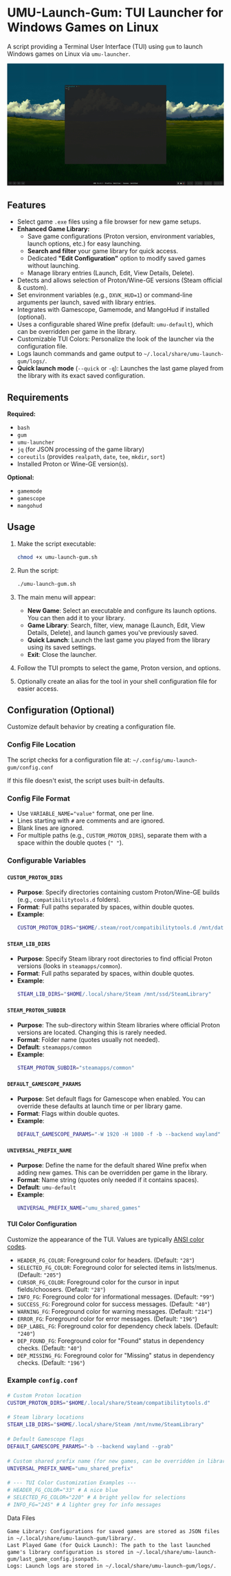 # UMU-Launch-Gum: TUI Launcher for Windows Games on Linux

A script providing a Terminal User Interface (TUI) using `gum` to launch Windows games on Linux via `umu-launcher`.

![Preview](preview.gif)

## Features

* Select game `.exe` files using a file browser for new game setups.
* **Enhanced Game Library:**
    * Save game configurations (Proton version, environment variables, launch options, etc.) for easy launching.
    * **Search and filter** your game library for quick access.
    * Dedicated **"Edit Configuration"** option to modify saved games without launching.
    * Manage library entries (Launch, Edit, View Details, Delete).
* Detects and allows selection of Proton/Wine-GE versions (Steam official & custom).
* Set environment variables (e.g., `DXVK_HUD=1`) or command-line arguments per launch, saved with library entries.
* Integrates with Gamescope, Gamemode, and MangoHud if installed (optional).
* Uses a configurable shared Wine prefix (default: `umu-default`), which can be overridden per game in the library.
* Customizable TUI Colors: Personalize the look of the launcher via the configuration file.
* Logs launch commands and game output to `~/.local/share/umu-launch-gum/logs/`.
* **Quick launch mode** (`--quick` or `-q`): Launches the last game played from the library with its exact saved configuration.

## Requirements

**Required:**

* `bash`
* `gum`
* `umu-launcher`
* `jq` (for JSON processing of the game library)
* `coreutils` (provides `realpath`, `date`, `tee`, `mkdir`, `sort`)
* Installed Proton or Wine-GE version(s).

**Optional:**

* `gamemode`
* `gamescope`
* `mangohud`

## Usage

1.  Make the script executable:
    ```bash
    chmod +x umu-launch-gum.sh
    ```

2.  Run the script:
    ```bash
    ./umu-launch-gum.sh
    ```

3.  The main menu will appear:
    * **New Game**: Select an executable and configure its launch options. You can then add it to your library.
    * **Game Library**: Search, filter, view, manage (Launch, Edit, View Details, Delete), and launch games you've previously saved.
    * **Quick Launch**: Launch the last game you played from the library using its saved settings.
    * **Exit**: Close the launcher.
4.  Follow the TUI prompts to select the game, Proton version, and options.

5.  Optionally create an alias for the tool in your shell configuration file for easier access.

## Configuration (Optional)

Customize default behavior by creating a configuration file.

### Config File Location

The script checks for a configuration file at: `~/.config/umu-launch-gum/config.conf`

If this file doesn't exist, the script uses built-in defaults.

### Config File Format

* Use `VARIABLE_NAME="value"` format, one per line.
* Lines starting with `#` are comments and are ignored.
* Blank lines are ignored.
* For multiple paths (e.g., `CUSTOM_PROTON_DIRS`), separate them with a space within the double quotes (`" "`).

### Configurable Variables

#### `CUSTOM_PROTON_DIRS`

* **Purpose**: Specify directories containing custom Proton/Wine-GE builds (e.g., `compatibilitytools.d` folders).
* **Format**: Full paths separated by spaces, within double quotes.
* **Example**:
    ```bash
    CUSTOM_PROTON_DIRS="$HOME/.steam/root/compatibilitytools.d /mnt/data/proton-builds"
    ```

#### `STEAM_LIB_DIRS`

* **Purpose**: Specify Steam library root directories to find official Proton versions (looks in `steamapps/common`).
* **Format**: Full paths separated by spaces, within double quotes.
* **Example**:
    ```bash
    STEAM_LIB_DIRS="$HOME/.local/share/Steam /mnt/ssd/SteamLibrary"
    ```

#### `STEAM_PROTON_SUBDIR`

* **Purpose**: The sub-directory within Steam libraries where official Proton versions are located. Changing this is rarely needed.
* **Format**: Folder name (quotes usually not needed).
* **Default**: `steamapps/common`
* **Example**:
    ```bash
    STEAM_PROTON_SUBDIR="steamapps/common"
    ```

#### `DEFAULT_GAMESCOPE_PARAMS`

* **Purpose**: Set default flags for Gamescope when enabled. You can override these defaults at launch time or per library game.
* **Format**: Flags within double quotes.
* **Example**:
    ```bash
    DEFAULT_GAMESCOPE_PARAMS="-W 1920 -H 1080 -f -b --backend wayland"
    ```

#### `UNIVERSAL_PREFIX_NAME`

* **Purpose**: Define the name for the default shared Wine prefix when adding new games. This can be overridden per game in the library.
* **Format**: Name string (quotes only needed if it contains spaces).
* **Default**: `umu-default`
* **Example**:
    ```bash
    UNIVERSAL_PREFIX_NAME="umu_shared_games"
    ```

#### TUI Color Configuration

Customize the appearance of the TUI. Values are typically [ANSI color codes](https://en.wikipedia.org/wiki/ANSI_escape_code#Colors).

* `HEADER_FG_COLOR`: Foreground color for headers. (Default: `"28"`)
* `SELECTED_FG_COLOR`: Foreground color for selected items in lists/menus. (Default: `"205"`)
* `CURSOR_FG_COLOR`: Foreground color for the cursor in input fields/choosers. (Default: `"28"`)
* `INFO_FG`: Foreground color for informational messages. (Default: `"99"`)
* `SUCCESS_FG`: Foreground color for success messages. (Default: `"40"`)
* `WARNING_FG`: Foreground color for warning messages. (Default: `"214"`)
* `ERROR_FG`: Foreground color for error messages. (Default: `"196"`)
* `DEP_LABEL_FG`: Foreground color for dependency check labels. (Default: `"240"`)
* `DEP_FOUND_FG`: Foreground color for "Found" status in dependency checks. (Default: `"40"`)
* `DEP_MISSING_FG`: Foreground color for "Missing" status in dependency checks. (Default: `"196"`)

### Example `config.conf`

```bash
# Custom Proton location
CUSTOM_PROTON_DIRS="$HOME/.local/share/Steam/compatibilitytools.d"

# Steam library locations
STEAM_LIB_DIRS="$HOME/.local/share/Steam /mnt/nvme/SteamLibrary"

# Default Gamescope flags
DEFAULT_GAMESCOPE_PARAMS="-b --backend wayland --grab"

# Custom shared prefix name (for new games, can be overridden in library)
UNIVERSAL_PREFIX_NAME="umu_shared_prefix"

# --- TUI Color Customization Examples ---
# HEADER_FG_COLOR="33" # A nice blue
# SELECTED_FG_COLOR="220" # A bright yellow for selections
# INFO_FG="245" # A lighter grey for info messages
```
Data Files

    Game Library: Configurations for saved games are stored as JSON files in ~/.local/share/umu-launch-gum/library/.
    Last Played Game (for Quick Launch): The path to the last launched game's library configuration is stored in ~/.local/share/umu-launch-gum/last_game_config.jsonpath.
    Logs: Launch logs are stored in ~/.local/share/umu-launch-gum/logs/.
